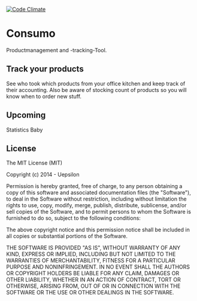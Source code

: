 [![Code Climate](https://codeclimate.com/github/Uepsilon/consumo.png)](https://codeclimate.com/github/Uepsilon/consumo)
# Consumo
Productmanagement and -tracking-Tool.

## Track your products
See who took which products from your office kitchen and keep track of their accounting.
Also be aware of stocking count of products so you will know when to order new stuff.

## Upcoming
Statistics Baby

## License
The MIT License (MIT)

Copyright (c) 2014 - Uepsilon

Permission is hereby granted, free of charge, to any person obtaining a copy
of this software and associated documentation files (the "Software"), to deal
in the Software without restriction, including without limitation the rights
to use, copy, modify, merge, publish, distribute, sublicense, and/or sell
copies of the Software, and to permit persons to whom the Software is
furnished to do so, subject to the following conditions:

The above copyright notice and this permission notice shall be included in all
copies or substantial portions of the Software.

THE SOFTWARE IS PROVIDED "AS IS", WITHOUT WARRANTY OF ANY KIND, EXPRESS OR
IMPLIED, INCLUDING BUT NOT LIMITED TO THE WARRANTIES OF MERCHANTABILITY,
FITNESS FOR A PARTICULAR PURPOSE AND NONINFRINGEMENT. IN NO EVENT SHALL THE
AUTHORS OR COPYRIGHT HOLDERS BE LIABLE FOR ANY CLAIM, DAMAGES OR OTHER
LIABILITY, WHETHER IN AN ACTION OF CONTRACT, TORT OR OTHERWISE, ARISING FROM,
OUT OF OR IN CONNECTION WITH THE SOFTWARE OR THE USE OR OTHER DEALINGS IN THE
SOFTWARE.